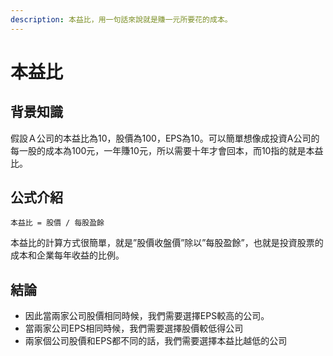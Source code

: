 ```yaml
---
description: 本益比，用一句話來說就是賺一元所要花的成本。
---
```


# 本益比

## 背景知識

假設Ａ公司的本益比為10，股價為100，EPS為10。可以簡單想像成投資A公司的每一股的成本為100元，一年賺10元，所以需要十年才會回本，而10指的就是本益比。

## 公式介紹

```text
本益比 = 股價 / 每股盈餘
```

本益比的計算方式很簡單，就是”股價收盤價”除以”每股盈餘”，也就是投資股票的成本和企業每年收益的比例。

## 結論

* 因此當兩家公司股價相同時候，我們需要選擇EPS較高的公司。
* 當兩家公司EPS相同時候，我們需要選擇股價較低得公司
* 兩家個公司股價和EPS都不同的話，我們需要選擇本益比越低的公司

